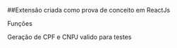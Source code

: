 ##Extensão criada como prova de conceito em ReactJs

Funções

Geração de CPF e CNPJ valido para testes
